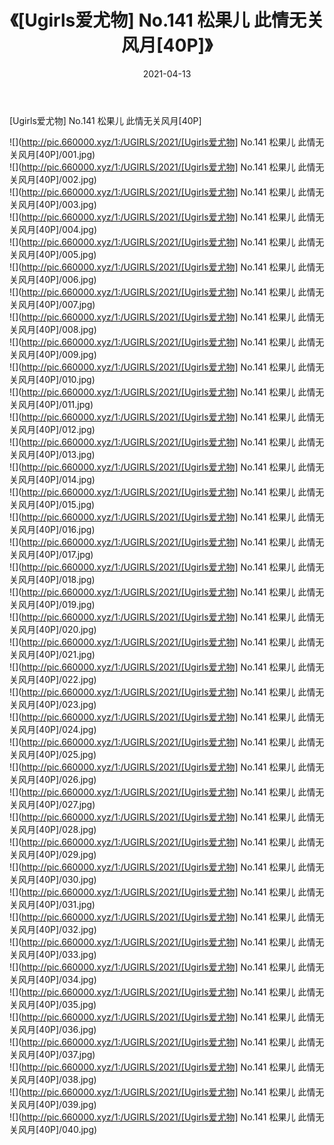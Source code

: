 ﻿---
layout: post
title:  《[Ugirls爱尤物] No.141 松果儿 此情无关风月[40P]》
date:   2021-04-13
img: http://pic.660000.xyz/1:/UGIRLS/2021/[Ugirls爱尤物] No.141 松果儿 此情无关风月[40P]/000.jpg
categories: [美女, 清纯, 唯美]
---

[Ugirls爱尤物] No.141 松果儿 此情无关风月[40P]

  ![](http://pic.660000.xyz/1:/UGIRLS/2021/[Ugirls爱尤物] No.141 松果儿 此情无关风月[40P]/001.jpg) <br> ![](http://pic.660000.xyz/1:/UGIRLS/2021/[Ugirls爱尤物] No.141 松果儿 此情无关风月[40P]/002.jpg) <br> ![](http://pic.660000.xyz/1:/UGIRLS/2021/[Ugirls爱尤物] No.141 松果儿 此情无关风月[40P]/003.jpg) <br> ![](http://pic.660000.xyz/1:/UGIRLS/2021/[Ugirls爱尤物] No.141 松果儿 此情无关风月[40P]/004.jpg) <br> ![](http://pic.660000.xyz/1:/UGIRLS/2021/[Ugirls爱尤物] No.141 松果儿 此情无关风月[40P]/005.jpg) <br> ![](http://pic.660000.xyz/1:/UGIRLS/2021/[Ugirls爱尤物] No.141 松果儿 此情无关风月[40P]/006.jpg) <br> ![](http://pic.660000.xyz/1:/UGIRLS/2021/[Ugirls爱尤物] No.141 松果儿 此情无关风月[40P]/007.jpg) <br> ![](http://pic.660000.xyz/1:/UGIRLS/2021/[Ugirls爱尤物] No.141 松果儿 此情无关风月[40P]/008.jpg) <br> ![](http://pic.660000.xyz/1:/UGIRLS/2021/[Ugirls爱尤物] No.141 松果儿 此情无关风月[40P]/009.jpg) <br> ![](http://pic.660000.xyz/1:/UGIRLS/2021/[Ugirls爱尤物] No.141 松果儿 此情无关风月[40P]/010.jpg) <br> ![](http://pic.660000.xyz/1:/UGIRLS/2021/[Ugirls爱尤物] No.141 松果儿 此情无关风月[40P]/011.jpg) <br> ![](http://pic.660000.xyz/1:/UGIRLS/2021/[Ugirls爱尤物] No.141 松果儿 此情无关风月[40P]/012.jpg) <br> ![](http://pic.660000.xyz/1:/UGIRLS/2021/[Ugirls爱尤物] No.141 松果儿 此情无关风月[40P]/013.jpg) <br> ![](http://pic.660000.xyz/1:/UGIRLS/2021/[Ugirls爱尤物] No.141 松果儿 此情无关风月[40P]/014.jpg) <br> ![](http://pic.660000.xyz/1:/UGIRLS/2021/[Ugirls爱尤物] No.141 松果儿 此情无关风月[40P]/015.jpg) <br> ![](http://pic.660000.xyz/1:/UGIRLS/2021/[Ugirls爱尤物] No.141 松果儿 此情无关风月[40P]/016.jpg) <br> ![](http://pic.660000.xyz/1:/UGIRLS/2021/[Ugirls爱尤物] No.141 松果儿 此情无关风月[40P]/017.jpg) <br> ![](http://pic.660000.xyz/1:/UGIRLS/2021/[Ugirls爱尤物] No.141 松果儿 此情无关风月[40P]/018.jpg) <br> ![](http://pic.660000.xyz/1:/UGIRLS/2021/[Ugirls爱尤物] No.141 松果儿 此情无关风月[40P]/019.jpg) <br> ![](http://pic.660000.xyz/1:/UGIRLS/2021/[Ugirls爱尤物] No.141 松果儿 此情无关风月[40P]/020.jpg) <br> ![](http://pic.660000.xyz/1:/UGIRLS/2021/[Ugirls爱尤物] No.141 松果儿 此情无关风月[40P]/021.jpg) <br> ![](http://pic.660000.xyz/1:/UGIRLS/2021/[Ugirls爱尤物] No.141 松果儿 此情无关风月[40P]/022.jpg) <br> ![](http://pic.660000.xyz/1:/UGIRLS/2021/[Ugirls爱尤物] No.141 松果儿 此情无关风月[40P]/023.jpg) <br> ![](http://pic.660000.xyz/1:/UGIRLS/2021/[Ugirls爱尤物] No.141 松果儿 此情无关风月[40P]/024.jpg) <br> ![](http://pic.660000.xyz/1:/UGIRLS/2021/[Ugirls爱尤物] No.141 松果儿 此情无关风月[40P]/025.jpg) <br> ![](http://pic.660000.xyz/1:/UGIRLS/2021/[Ugirls爱尤物] No.141 松果儿 此情无关风月[40P]/026.jpg) <br> ![](http://pic.660000.xyz/1:/UGIRLS/2021/[Ugirls爱尤物] No.141 松果儿 此情无关风月[40P]/027.jpg) <br> ![](http://pic.660000.xyz/1:/UGIRLS/2021/[Ugirls爱尤物] No.141 松果儿 此情无关风月[40P]/028.jpg) <br> ![](http://pic.660000.xyz/1:/UGIRLS/2021/[Ugirls爱尤物] No.141 松果儿 此情无关风月[40P]/029.jpg) <br> ![](http://pic.660000.xyz/1:/UGIRLS/2021/[Ugirls爱尤物] No.141 松果儿 此情无关风月[40P]/030.jpg) <br> ![](http://pic.660000.xyz/1:/UGIRLS/2021/[Ugirls爱尤物] No.141 松果儿 此情无关风月[40P]/031.jpg) <br> ![](http://pic.660000.xyz/1:/UGIRLS/2021/[Ugirls爱尤物] No.141 松果儿 此情无关风月[40P]/032.jpg) <br> ![](http://pic.660000.xyz/1:/UGIRLS/2021/[Ugirls爱尤物] No.141 松果儿 此情无关风月[40P]/033.jpg) <br> ![](http://pic.660000.xyz/1:/UGIRLS/2021/[Ugirls爱尤物] No.141 松果儿 此情无关风月[40P]/034.jpg) <br> ![](http://pic.660000.xyz/1:/UGIRLS/2021/[Ugirls爱尤物] No.141 松果儿 此情无关风月[40P]/035.jpg) <br> ![](http://pic.660000.xyz/1:/UGIRLS/2021/[Ugirls爱尤物] No.141 松果儿 此情无关风月[40P]/036.jpg) <br> ![](http://pic.660000.xyz/1:/UGIRLS/2021/[Ugirls爱尤物] No.141 松果儿 此情无关风月[40P]/037.jpg) <br> ![](http://pic.660000.xyz/1:/UGIRLS/2021/[Ugirls爱尤物] No.141 松果儿 此情无关风月[40P]/038.jpg) <br> ![](http://pic.660000.xyz/1:/UGIRLS/2021/[Ugirls爱尤物] No.141 松果儿 此情无关风月[40P]/039.jpg) <br> ![](http://pic.660000.xyz/1:/UGIRLS/2021/[Ugirls爱尤物] No.141 松果儿 此情无关风月[40P]/040.jpg) <br>